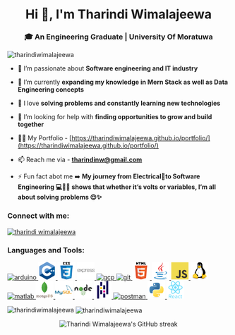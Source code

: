<!--
- 👋 Hi, I’m @TharindiWimalajeewa
- 👀 I’m interested in ...
- 🌱 I’m currently learning ...
- 💞️ I’m looking to collaborate on ...
- 📫 How to reach me ...
- 😄 Pronouns: ...
- ⚡ Fun fact: ... -->

<h1 align="center">Hi 👋, I'm Tharindi Wimalajeewa</h1>
<h3 align="center">🎓 An Engineering Graduate | University Of Moratuwa </h3>

<p align="left"> <img src="https://komarev.com/ghpvc/?username=tharindiwimalajeewa&label=Profile%20views&color=0e75b6&style=flat" alt="tharindiwimalajeewa" /> </p>

- 🔭 I’m passionate about **Software engineering and IT industry**

- 🌱 I’m currently **expanding my knowledge in Mern Stack as well as Data Engineering concepts**

- 🌟 I love **solving problems and constantly learning new technologies**

- 🤝 I’m looking for help with **finding opportunities to grow and build together**

- 👨‍💻 My Portfolio - [https://tharindiwimalajeewa.github.io/portfolio/](https://tharindiwimalajeewa.github.io/portfolio/)

- 📫 Reach me via -  **tharindinw@gmail.com**

- ⚡ Fun fact abot me ➡️ **My journey from Electrical🔌to Software Engineering 💻👨‍💻 shows that whether it’s volts or variables, I’m all about solving problems 😌✨**

<h3 align="left">Connect with me:</h3>
<p align="left">

<a href="https://www.linkedin.com/in/tharindi-wimalajeewa" target="blank"><img align="center" src="https://raw.githubusercontent.com/rahuldkjain/github-profile-readme-generator/master/src/images/icons/Social/linked-in-alt.svg" alt="tharindi wimalajeewa" height="30" width="40" /></a>
</p>

<h3 align="left">Languages and Tools:</h3>
<p align="left"> <a href="https://www.arduino.cc/" target="_blank" rel="noreferrer"> <img src="https://cdn.worldvectorlogo.com/logos/arduino-1.svg" alt="arduino" width="40" height="40"/> </a> <a href="https://www.w3schools.com/cpp/" target="_blank" rel="noreferrer"> <img src="https://raw.githubusercontent.com/devicons/devicon/master/icons/cplusplus/cplusplus-original.svg" alt="cplusplus" width="40" height="40"/> </a> <a href="https://www.w3schools.com/css/" target="_blank" rel="noreferrer"> <img src="https://raw.githubusercontent.com/devicons/devicon/master/icons/css3/css3-original-wordmark.svg" alt="css3" width="40" height="40"/> </a> <a href="https://expressjs.com" target="_blank" rel="noreferrer"> <img src="https://raw.githubusercontent.com/devicons/devicon/master/icons/express/express-original-wordmark.svg" alt="express" width="40" height="40"/> </a> <a href="https://cloud.google.com" target="_blank" rel="noreferrer"> <img src="https://www.vectorlogo.zone/logos/google_cloud/google_cloud-icon.svg" alt="gcp" width="40" height="40"/> </a> <a href="https://git-scm.com/" target="_blank" rel="noreferrer"> <img src="https://www.vectorlogo.zone/logos/git-scm/git-scm-icon.svg" alt="git" width="40" height="40"/> </a> <a href="https://www.w3.org/html/" target="_blank" rel="noreferrer"> <img src="https://raw.githubusercontent.com/devicons/devicon/master/icons/html5/html5-original-wordmark.svg" alt="html5" width="40" height="40"/> </a> <a href="https://www.java.com" target="_blank" rel="noreferrer"> <img src="https://raw.githubusercontent.com/devicons/devicon/master/icons/java/java-original.svg" alt="java" width="40" height="40"/> </a> <a href="https://developer.mozilla.org/en-US/docs/Web/JavaScript" target="_blank" rel="noreferrer"> <img src="https://raw.githubusercontent.com/devicons/devicon/master/icons/javascript/javascript-original.svg" alt="javascript" width="40" height="40"/> </a> <a href="https://www.linux.org/" target="_blank" rel="noreferrer"> <img src="https://raw.githubusercontent.com/devicons/devicon/master/icons/linux/linux-original.svg" alt="linux" width="40" height="40"/> </a> <a href="https://www.mathworks.com/" target="_blank" rel="noreferrer"> <img src="https://upload.wikimedia.org/wikipedia/commons/2/21/Matlab_Logo.png" alt="matlab" width="40" height="40"/> </a> <a href="https://www.mongodb.com/" target="_blank" rel="noreferrer"> <img src="https://raw.githubusercontent.com/devicons/devicon/master/icons/mongodb/mongodb-original-wordmark.svg" alt="mongodb" width="40" height="40"/> </a> <a href="https://www.mysql.com/" target="_blank" rel="noreferrer"> <img src="https://raw.githubusercontent.com/devicons/devicon/master/icons/mysql/mysql-original-wordmark.svg" alt="mysql" width="40" height="40"/> </a> <a href="https://nodejs.org" target="_blank" rel="noreferrer"> <img src="https://raw.githubusercontent.com/devicons/devicon/master/icons/nodejs/nodejs-original-wordmark.svg" alt="nodejs" width="40" height="40"/> </a> <a href="https://pandas.pydata.org/" target="_blank" rel="noreferrer"> <img src="https://raw.githubusercontent.com/devicons/devicon/2ae2a900d2f041da66e950e4d48052658d850630/icons/pandas/pandas-original.svg" alt="pandas" width="40" height="40"/> </a> <a href="https://postman.com" target="_blank" rel="noreferrer"> <img src="https://www.vectorlogo.zone/logos/getpostman/getpostman-icon.svg" alt="postman" width="40" height="40"/> </a> <a href="https://www.python.org" target="_blank" rel="noreferrer"> <img src="https://raw.githubusercontent.com/devicons/devicon/master/icons/python/python-original.svg" alt="python" width="40" height="40"/> </a> <a href="https://reactjs.org/" target="_blank" rel="noreferrer"> <img src="https://raw.githubusercontent.com/devicons/devicon/master/icons/react/react-original-wordmark.svg" alt="react" width="40" height="40"/> </a> </p>

<p><img align="left" src="https://github-readme-stats.vercel.app/api/top-langs?username=tharindiwimalajeewa&show_icons=true&locale=en&layout=compact" alt="tharindiwimalajeewa" /></p>

<p>&nbsp;<img align="center" src="https://github-readme-stats.vercel.app/api?username=tharindiwimalajeewa&show_icons=true&locale=en" alt="tharindiwimalajeewa" /></p>

<p align="center">
  <img src="https://github-readme-streak-stats.herokuapp.com/?user=TharindiWimalajeewa&theme=dark&hide_border=true" alt="Tharindi Wimalajeewa's GitHub streak" />
</p>

<!---
TharindiWimalajeewa/TharindiWimalajeewa is a ✨ special ✨ repository because its `README.md` (this file) appears on your GitHub profile.
You can click the Preview link to take a look at your changes.
--->
